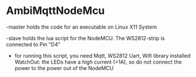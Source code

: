 # AmbiMqttNodeMcu

-master holds the code for an executable on Linux X11 System

-slave holds the lua script for the NodeMCU. The WS2812-strip is connected to Pin "D4"
- for running this script, you need Mqtt, WS2812 Uart, Wifi library installed
WatchOut: the LEDs have a high current (>1A), so do not connect the power to the power out of the NodeMCU



